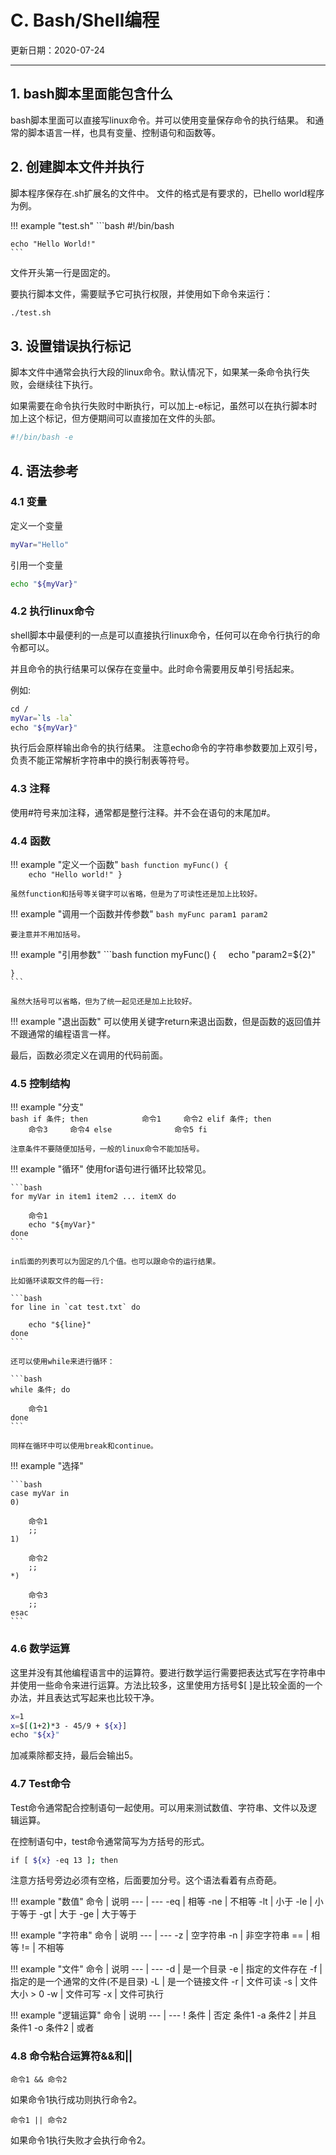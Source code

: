 # C. Bash/Shell编程

更新日期：2020-07-24

----------------------------------

## 1. bash脚本里面能包含什么

bash脚本里面可以直接写linux命令。并可以使用变量保存命令的执行结果。
和通常的脚本语言一样，也具有变量、控制语句和函数等。

## 2. 创建脚本文件并执行

脚本程序保存在.sh扩展名的文件中。
文件的格式是有要求的，已hello world程序为例。

!!! example "test.sh"
    ```bash
    #!/bin/bash

    echo "Hello World!"
    ```

文件开头第一行是固定的。

要执行脚本文件，需要赋予它可执行权限，并使用如下命令来运行：

```bash
./test.sh
```

## 3. 设置错误执行标记

脚本文件中通常会执行大段的linux命令。默认情况下，如果某一条命令执行失败，会继续往下执行。

如果需要在命令执行失败时中断执行，可以加上-e标记，虽然可以在执行脚本时加上这个标记，但方便期间可以直接加在文件的头部。

```bash
#!/bin/bash -e
```

## 4. 语法参考

### 4.1 变量

定义一个变量

```bash
myVar="Hello"
```

引用一个变量

```bash
echo "${myVar}"
```

### 4.2 执行linux命令

shell脚本中最便利的一点是可以直接执行linux命令，任何可以在命令行执行的命令都可以。

并且命令的执行结果可以保存在变量中。此时命令需要用反单引号括起来。

例如:

```bash
cd /
myVar=`ls -la`
echo "${myVar}"
```

执行后会原样输出命令的执行结果。
注意echo命令的字符串参数要加上双引号，负责不能正常解析字符串中的换行制表等符号。

### 4.3 注释

使用#符号来加注释，通常都是整行注释。并不会在语句的末尾加#。

### 4.4 函数

!!! example "定义一个函数"
    ```bash
    function myFunc()
    {
        echo "Hello world!"
    }
    ```

    虽然function和括号等关键字可以省略，但是为了可读性还是加上比较好。

!!! example "调用一个函数并传参数"
    ```bash
    myFunc param1 param2
    ```

    要注意并不用加括号。

!!! example "引用参数"
    ```bash
    function myFunc()
    {
        echo "param2=${2}"

    }
    ```

    虽然大括号可以省略，但为了统一起见还是加上比较好。

!!! example "退出函数"
    可以使用关键字return来退出函数，但是函数的返回值并不跟通常的编程语言一样。

最后，函数必须定义在调用的代码前面。

### 4.5 控制结构

!!! example "分支"	
	```bash
	if 条件; then  
	    
	    命令1
	    命令2
	elif 条件; then    
	    
	    命令3
	    命令4
	else    
	    
	    命令5
	fi  
	```
	
	注意条件不要随便加括号，一般的linux命令不能加括号。
	
!!! example "循环"
	使用for语句进行循环比较常见。
	
	```bash
	for myVar in item1 item2 ... itemX do
	
	    命令1
	    echo "${myVar}"
	done
	```
	
	in后面的列表可以为固定的几个值。也可以跟命令的运行结果。
	
	比如循环读取文件的每一行:
	
	```bash
	for line in `cat test.txt` do
	
	    echo "${line}"
	done
	```
	
	还可以使用while来进行循环：
	
	```bash
	while 条件; do
	
	    命令1
	done
	```
	
	同样在循环中可以使用break和continue。
	
!!! example "选择"
	
	```bash
	case myVar in
	0)
	
	    命令1
	    ;;
	1)
	
	    命令2
	    ;;
	*)
	
	    命令3
	    ;;
	esac
    ```

### 4.6 数学运算

这里并没有其他编程语言中的运算符。要进行数学运行需要把表达式写在字符串中并使用一些命令来进行运算。方法比较多，这里使用方括号$[ ]是比较全面的一个办法，并且表达式写起来也比较干净。

```bash
x=1
x=$[(1+2)*3 - 45/9 + ${x}]
echo "${x}"
```

加减乘除都支持，最后会输出5。

### 4.7 Test命令

Test命令通常配合控制语句一起使用。可以用来测试数值、字符串、文件以及逻辑运算。

在控制语句中，test命令通常简写为方括号的形式。

```bash
if [ ${x} -eq 13 ]; then
```

注意方括号旁边必须有空格，后面要加分号。这个语法看着有点奇葩。

!!! example "数值"
    命令	|	说明
    --- | ---
    -eq	|	相等
    -ne	|	不相等
    -lt	|	小于
    -le	|	小于等于
    -gt	|	大于
    -ge	|	大于等于

!!! example "字符串"
    命令	|	说明
    --- | ---
    -z	|	空字符串
    -n	|	非空字符串
    ==	|	相等
    !=	|	不相等

!!! example "文件"
    命令	|	说明
    --- | ---
    -d	|	是一个目录
    -e	|	指定的文件存在
    -f	|	指定的是一个通常的文件(不是目录)
    -L	|	是一个链接文件
    -r	|	文件可读
    -s	|	文件大小 > 0
    -w	|	文件可写
    -x	|	文件可执行

!!! example "逻辑运算"
    命令	|	说明
    --- | ---
    ! 条件	|	否定
    条件1 -a 条件2	|	并且
    条件1 -o 条件2	|	或者

### 4.8 命令粘合运算符&&和||

    命令1 && 命令2	
	
如果命令1执行成功则执行命令2。
	
    命令1 || 命令2	
	
如果命令1执行失败才会执行命令2。
